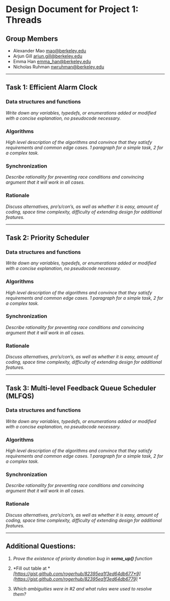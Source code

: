 ﻿Design Document for Project 1: Threads
======================================

## Group Members

* Alexander Mao <mao@berkeley.edu>
* Arjun Gill <arjun.gill@berkeley.edu>
* Emma Han <emma_han@berkeley.edu>
* Nicholas Ruhman <nwruhman@berkeley.edu>

---

## Task 1: Efficient Alarm Clock

### Data structures and functions

*Write down any variables, typedefs, or enumerations added or modified with a concise explanation, no pseudocode necessary.*

### Algorithms

*High level description of the algorithms and convince that they satisfy requirements and common edge cases. 1 paragraph for a simple task, 2 for a complex task.*

### Synchronization

*Describe rationality for preventing race conditions and convincing argument that it will work in all cases.*

### Rationale

*Discuss alternatives, pro’s/con’s, as well as whether it is easy, amount of coding, space time complexity, difficulty of extending design for additional features.*

---

## Task 2: Priority Scheduler

### Data structures and functions

*Write down any variables, typedefs, or enumerations added or modified with a concise explanation, no pseudocode necessary.*

### Algorithms

*High level description of the algorithms and convince that they satisfy requirements and common edge cases. 1 paragraph for a simple task, 2 for a complex task.*

### Synchronization

*Describe rationality for preventing race conditions and convincing argument that it will work in all cases.*

### Rationale

*Discuss alternatives, pro’s/con’s, as well as whether it is easy, amount of coding, space time complexity, difficulty of extending design for additional features.*

---

## Task 3: Multi-level Feedback Queue Scheduler (MLFQS)

### Data structures and functions

*Write down any variables, typedefs, or enumerations added or modified with a concise explanation, no pseudocode necessary.*

### Algorithms

*High level description of the algorithms and convince that they satisfy requirements and common edge cases. 1 paragraph for a simple task, 2 for a complex task.*

### Synchronization

*Describe rationality for preventing race conditions and convincing argument that it will work in all cases.*

### Rationale

*Discuss alternatives, pro’s/con’s, as well as whether it is easy, amount of coding, space time complexity, difficulty of extending design for additional features.*

---

## Additional Questions:

1. *Prove the existence of priority donation bug in ***_sema_up()_*** function*

2. *Fill out table at **[https://gist.github.com/rogerhub/82395ea1f3ed64db677*9](https://gist.github.com/rogerhub/82395ea1f3ed64db6779)* *

3. *Which ambiguities were in #2 and what rules were used to resolve them?*

